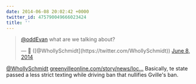 ```yaml
---
date: 2014-06-08 20:02:42 +0000
twitter_id: 475790049666023424
title: ''
---
```


<blockquote class="twitter-tweet"><p lang="en" dir="ltr"><a href="https://twitter.com/oddEvan?ref_src=twsrc%5Etfw">@oddEvan</a> what are we talking about?</p>&mdash; 🤧 ([@WhollySchmidt](https://twitter.com/WhollySchmidt)) <a href="https://twitter.com/WhollySchmidt/status/475787197367345152?ref_src=twsrc%5Etfw">June 8, 2014</a></blockquote>
<script async src="https://platform.twitter.com/widgets.js" charset="utf-8"></script>

[@WhollySchmidt](https://twitter.com/WhollySchmidt) [greenvilleonline.com/story/news/loc…](http://www.greenvilleonline.com/story/news/local/2014/06/07/state-texting-ban-nullify-local-laws/10184223/) Basically, te state passed a less strict texting while driving ban that nullifies Gville's ban.
